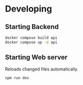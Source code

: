 # Developing

## Starting Backend

```bash
docker compose build api
docker compose up -d api
```

## Starting Web server

Reloads changed files automatically.

```
npm run dev
```
